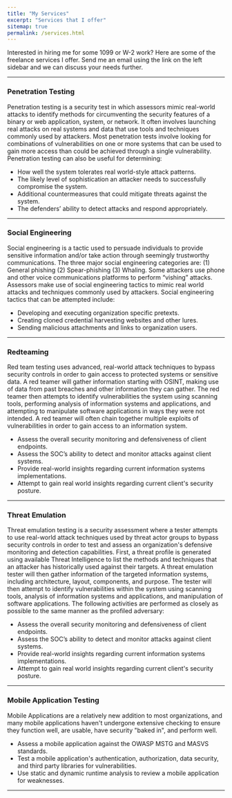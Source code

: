 ```yaml
---
title: "My Services"
excerpt: "Services that I offer"
sitemap: true
permalink: /services.html
---
```


Interested in hiring me for some 1099 or W-2 work? Here are some of the freelance services I offer. Send me an email using the link on the left sidebar and we can discuss your needs further.

------

### Penetration Testing

Penetration testing is a security test in which assessors mimic real-world attacks to identify methods for circumventing the security features of a binary or web application, system, or network. It often involves launching real attacks on real systems and data that use tools and techniques commonly used by attackers. Most penetration tests involve looking for combinations of vulnerabilities on one or more systems that can be used to gain more access than could be achieved through a single vulnerability. Penetration testing can also be useful for determining: 

* How well the system tolerates real world-style attack patterns.
* The likely level of sophistication an attacker needs to successfully compromise the system.
* Additional countermeasures that could mitigate threats against the system.
* The defenders’ ability to detect attacks and respond appropriately.

------

### Social Engineering

Social engineering is a tactic used to persuade individuals to provide sensitive information and/or take action through seemingly trustworthy communications. The three major social engineering categories are: (1) General phishing (2) Spear-phishing (3) Whaling. Some attackers use phone and other voice communications platforms to perform “vishing” attacks. Assessors make use of social engineering tactics to mimic real world attacks and techniques commonly used by attackers. Social engineering tactics that can be attempted include:

* Developing and executing organization specific pretexts.
* Creating cloned credential harvesting websites and other lures.
* Sending malicious attachments and links to organization users.

------

### Redteaming

Red team testing uses advanced, real-world attack techniques to bypass security controls in order to gain access to protected systems or sensitive data.  A red teamer will gather information starting with OSINT, making use of data from past breaches and other information they can gather. The red teamer then attempts to identify vulnerabilities the system using scanning tools, performing analysis of information systems and applications, and attempting to manipulate software applications in ways they were not intended. A red teamer will often chain together multiple exploits of vulnerabilities in order to gain access to an information system.

* Assess the overall security monitoring and defensiveness of client endpoints.
* Assess the SOC’s ability to detect and monitor attacks against client systems.
* Provide real-world insights regarding current information systems implementations.
* Attempt to gain real world insights regarding current client's security posture.

------

### Threat Emulation

Threat emulation testing is a security assessment where a tester attempts to use real-world attack techniques used by threat actor groups to bypass security controls in order to test and assess an organization's defensive monitoring and detection capabilities. First, a threat profile is generated using available Threat Intelligence to list the methods and techniques that an attacker has historically used against their targets. A threat emulation tester will then gather information of the targeted information systems, including architecture, layout, components, and purpose. The tester will then attempt to identify vulnerabilities within the system using scanning tools, analysis of information systems and applications, and manipulation of software applications. The following activities are performed as closely as possible to the same manner as the profiled adversary:

* Assess the overall security monitoring and defensiveness of client endpoints.
* Assess the SOC’s ability to detect and monitor attacks against client systems.
* Provide real-world insights regarding current information systems implementations.
* Attempt to gain real world insights regarding current client's security posture.

------

### Mobile Application Testing

Mobile Applications are a relatively new addition to most organizations, and many mobile applications haven't undergone extensive checking to ensure they function well, are usable, have security "baked in", and perform well.

* Assess a mobile application against the OWASP MSTG and MASVS standards.
* Test a mobile application's authentication, authorization, data security, and third party libraries for vulnerabilities.
* Use static and dynamic runtime analysis to review a mobile application for weaknesses.

------